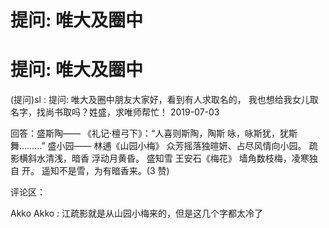 # 提问: 唯大及圈中

# 提问: 唯大及圈中

(提问)sl : 提问: 唯大及圈中朋友大家好，看到有人求取名的， 我也想给我女儿取名字，找尚书取吗？姓盛，求唯师帮忙！ 2019-07-03

回答：盛斯陶—— 《礼记·檀弓下》：“人喜则斯陶，陶斯 咏，咏斯犹，犹斯舞………” 盛小园—— 林逋《山园小梅》 众芳摇落独暄妍、占尽风情向小园。 疏影横斜水清浅，暗香 浮动月黄昏。 盛知雪 王安石《梅花》 墙角数枝梅，凌寒独自 开。 遥知不是雪，为有暗香来。(3 赞)

评论区：

Akko Akko : 江疏影就是从山园小梅来的，但是这几个字都太冷了